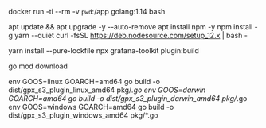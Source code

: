 docker run -ti --rm -v `pwd`:/app golang:1.14 bash

apt update && apt upgrade -y --auto-remove
apt install npm -y
npm install -g yarn --quiet
curl -fsSL https://deb.nodesource.com/setup_12.x | bash -

yarn install --pure-lockfile
npx grafana-toolkit plugin:build

go mod download
<!-- go build pkg/*.go -->

env GOOS=linux GOARCH=amd64 go build -o dist/gpx_s3_plugin_linux_amd64 pkg/*.go
env GOOS=darwin GOARCH=amd64 go build -o dist/gpx_s3_plugin_darwin_amd64 pkg/*.go
env GOOS=windows GOARCH=amd64 go build -o dist/gpx_s3_plugin_windows_amd64 pkg/*.go